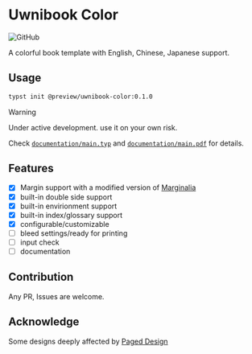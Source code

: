 # Uwnibook Color
![GitHub](https://img.shields.io/badge/github-%23121011.svg?style=for-the-badge&logo=github&logoColor=white)

A colorful book template with English, Chinese, Japanese support.

## Usage
```sh
typst init @preview/uwnibook-color:0.1.0
```
> [!WARNING]
> Under active development. use it on your own risk.

Check [`documentation/main.typ`](https://github.com/uwni/uwnibook-color/blob/main/documentation/main.typ) and [`documentation/main.pdf`](https://github.com/uwni/uwnibook-color/blob/main/documentation/main.pdf) for details.

## Features
- [x] Margin support with a modified version of [Marginalia](https://github.com/nleanba/typst-marginalia)
- [x] built-in double side support
- [x] built-in envirionment support
- [x] built-in index/glossary support
- [x] configurable/customizable
- [ ] bleed settings/ready for printing
- [ ] input check
- [ ] documentation

## Contribution
Any PR, Issues are welcome.

## Acknowledge
Some designs deeply affected by [Paged Design](https://github.com/electricbookworks/paged-design#readme)
